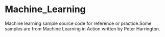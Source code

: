 # Machine_Learning
 Machine learning sample source code for reference or practice.Some samples are from Machine Learning in Action written by Peter Harrington. 

